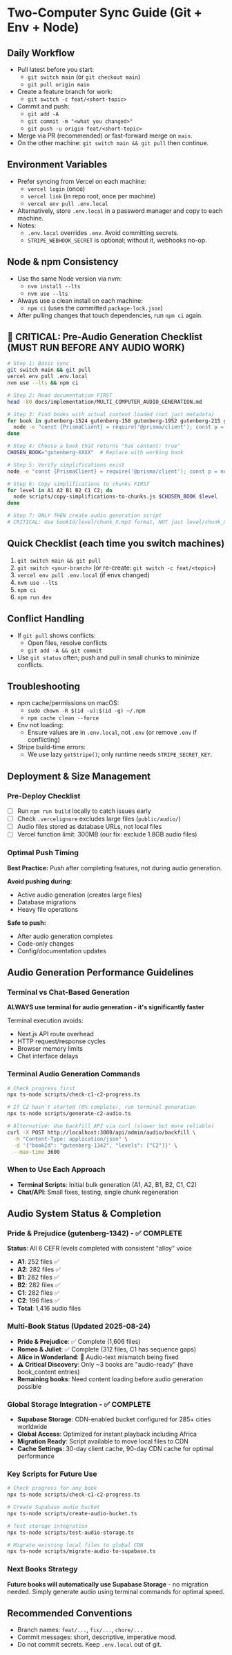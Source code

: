 # Two-Computer Sync Guide (Git + Env + Node)

## Daily Workflow
- Pull latest before you start:
  - `git switch main` (or `git checkout main`)
  - `git pull origin main`
- Create a feature branch for work:
  - `git switch -c feat/<short-topic>`
- Commit and push:
  - `git add -A`
  - `git commit -m "<what you changed>"`
  - `git push -u origin feat/<short-topic>`
- Merge via PR (recommended) or fast-forward merge on `main`.
- On the other machine: `git switch main && git pull` then continue.

## Environment Variables
- Prefer syncing from Vercel on each machine:
  - `vercel login` (once)
  - `vercel link` (in repo root, once per machine)
  - `vercel env pull .env.local`
- Alternatively, store `.env.local` in a password manager and copy to each machine.
- Notes:
  - `.env.local` overrides `.env`. Avoid committing secrets.
  - `STRIPE_WEBHOOK_SECRET` is optional; without it, webhooks no-op.

## Node & npm Consistency
- Use the same Node version via nvm:
  - `nvm install --lts`
  - `nvm use --lts`
- Always use a clean install on each machine:
  - `npm ci` (uses the committed `package-lock.json`)
- After pulling changes that touch dependencies, run `npm ci` again.

## 🚨 CRITICAL: Pre-Audio Generation Checklist (MUST RUN BEFORE ANY AUDIO WORK)
```bash
# Step 1: Basic sync
git switch main && git pull
vercel env pull .env.local
nvm use --lts && npm ci

# Step 2: Read documentation FIRST
head -80 docs/implementation/MULTI_COMPUTER_AUDIO_GENERATION.md

# Step 3: Find books with actual content loaded (not just metadata)
for book in gutenberg-1524 gutenberg-158 gutenberg-1952 gutenberg-215 gutenberg-43 gutenberg-46 gutenberg-55 gutenberg-84 gutenberg-844; do
  node -e "const {PrismaClient} = require('@prisma/client'); const p = new PrismaClient(); p.bookContent.findFirst({where:{bookId:'$book'}}).then(c => console.log('$book has content:', !!c));"
done

# Step 4: Choose a book that returns "has content: true"
CHOSEN_BOOK="gutenberg-XXXX"  # Replace with working book

# Step 5: Verify simplifications exist
node -e "const {PrismaClient} = require('@prisma/client'); const p = new PrismaClient(); p.bookSimplification.count({where:{bookId:'$CHOSEN_BOOK'}}).then(c => console.log('Simplifications:', c));"

# Step 6: Copy simplifications to chunks FIRST
for level in A1 A2 B1 B2 C1 C2; do 
  node scripts/copy-simplifications-to-chunks.js $CHOSEN_BOOK $level
done

# Step 7: ONLY THEN create audio generation script
# CRITICAL: Use bookId/level/chunk_X.mp3 format, NOT just level/chunk_X.mp3
```

## Quick Checklist (each time you switch machines)
1. `git switch main && git pull`
2. `git switch <your-branch>` (or re-create: `git switch -c feat/<topic>`)
3. `vercel env pull .env.local` (if envs changed)
4. `nvm use --lts`
5. `npm ci`
6. `npm run dev`

## Conflict Handling
- If `git pull` shows conflicts:
  - Open files, resolve conflicts
  - `git add -A && git commit`
- Use `git status` often; push and pull in small chunks to minimize conflicts.

## Troubleshooting
- npm cache/permissions on macOS:
  - `sudo chown -R $(id -u):$(id -g) ~/.npm`
  - `npm cache clean --force`
- Env not loading:
  - Ensure values are in `.env.local`, not `.env` (or remove `.env` if conflicting)
- Stripe build-time errors:
  - We use lazy `getStripe()`; only runtime needs `STRIPE_SECRET_KEY`.

## Deployment & Size Management
### Pre-Deploy Checklist
- [ ] Run `npm run build` locally to catch issues early
- [ ] Check `.vercelignore` excludes large files (`public/audio/`)
- [ ] Audio files stored as database URLs, not local files
- [ ] Vercel function limit: 300MB (our fix: exclude 1.8GB audio files)

### Optimal Push Timing
**Best Practice:** Push after completing features, not during audio generation.

**Avoid pushing during:**
- Active audio generation (creates large files)
- Database migrations
- Heavy file operations

**Safe to push:**
- After audio generation completes
- Code-only changes
- Config/documentation updates

## Audio Generation Performance Guidelines

### Terminal vs Chat-Based Generation
**ALWAYS use terminal for audio generation - it's significantly faster**

Terminal execution avoids:
- Next.js API route overhead
- HTTP request/response cycles  
- Browser memory limits
- Chat interface delays

### Terminal Audio Generation Commands
```bash
# Check progress first
npx ts-node scripts/check-c1-c2-progress.ts

# If C2 hasn't started (0% complete), run terminal generation
npx ts-node scripts/generate-c2-audio.ts

# Alternative: Use backfill API via curl (slower but more reliable)
curl -X POST http://localhost:3000/api/admin/audio/backfill \
  -H "Content-Type: application/json" \
  -d '{"bookId": "gutenberg-1342", "levels": ["C2"]}' \
  --max-time 3600
```

### When to Use Each Approach
- **Terminal Scripts**: Initial bulk generation (A1, A2, B1, B2, C1, C2)
- **Chat/API**: Small fixes, testing, single chunk regeneration

## Audio System Status & Completion

### Pride & Prejudice (gutenberg-1342) - ✅ COMPLETE
**Status**: All 6 CEFR levels completed with consistent "alloy" voice
- **A1**: 252 files ✅
- **A2**: 282 files ✅  
- **B1**: 282 files ✅
- **B2**: 282 files ✅
- **C1**: 282 files ✅
- **C2**: 196 files ✅
- **Total**: 1,416 audio files

### Multi-Book Status (Updated 2025-08-24)
- **Pride & Prejudice**: ✅ Complete (1,606 files)
- **Romeo & Juliet**: ✅ Complete (312 files, C1 has sequence gaps)
- **Alice in Wonderland**: 🔄 Audio-text mismatch being fixed
- **⚠️ Critical Discovery**: Only ~3 books are "audio-ready" (have book_content entries)
- **Remaining books**: Need content loading before audio generation possible

### Global Storage Integration - ✅ COMPLETE  
- **Supabase Storage**: CDN-enabled bucket configured for 285+ cities worldwide
- **Global Access**: Optimized for instant playback including Africa
- **Migration Ready**: Script available to move local files to CDN
- **Cache Settings**: 30-day client cache, 90-day CDN cache for optimal performance

### Key Scripts for Future Use
```bash
# Check progress for any book
npx ts-node scripts/check-c1-c2-progress.ts

# Create Supabase audio bucket  
npx ts-node scripts/create-audio-bucket.ts

# Test storage integration
npx ts-node scripts/test-audio-storage.ts

# Migrate existing local files to global CDN
npx ts-node scripts/migrate-audio-to-supabase.ts
```

### Next Books Strategy
**Future books will automatically use Supabase Storage** - no migration needed.
Simply generate audio using terminal commands for optimal speed.

## Recommended Conventions
- Branch names: `feat/...`, `fix/...`, `chore/...`
- Commit messages: short, descriptive, imperative mood.
- Do not commit secrets. Keep `.env.local` out of git. 